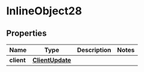 

# InlineObject28

## Properties

Name | Type | Description | Notes
------------ | ------------- | ------------- | -------------
**client** | [**ClientUpdate**](ClientUpdate.md) |  | 




